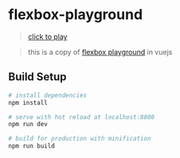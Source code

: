 # flexbox-playground

> [click to play](http://play-flexbox.surge.sh/)

> this is a copy of [flexbox playground](https://demos.scotch.io/visual-guide-to-css3-flexbox-flexbox-playground/demos/) in vuejs

## Build Setup

``` bash
# install dependencies
npm install

# serve with hot reload at localhost:8080
npm run dev

# build for production with minification
npm run build
```
